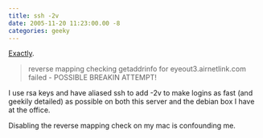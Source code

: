 ```yaml
---
title: ssh -2v
date: 2005-11-20 11:23:00.00 -8
categories: geeky
---
```

[Exactly](http://lists.debian.org/debian-ssh/2005/05/msg00038.html).


> reverse mapping checking getaddrinfo for eyeout3.airnetlink.com failed - POSSIBLE BREAKIN ATTEMPT!

I use rsa keys and have aliased ssh to add -2v to make logins as fast (and geekily detailed) as possible on both this server and the debian box I have at the office.

Disabling the reverse mapping check on my mac is confounding me.

